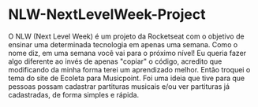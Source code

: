 # NLW-NextLevelWeek-Project
O NLW (Next Level Week) é um projeto da Rocketseat com o objetivo de ensinar uma determinada tecnologia em apenas uma semana. Como o nome diz, em uma semana você vai para o próximo nível! Eu queria fazer algo diferente ao invés de apenas "copiar" o código, acredito que modificando da minha forma terei um aprendizado melhor. Então troquei o tema do site de Ecoleta para Musicpoint. Foi uma ideia que tive para que pessoas possam cadastrar partituras musicais e/ou ver partituras já cadastradas, de forma simples e rápida.
